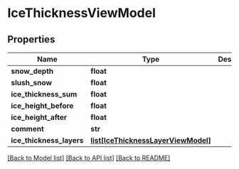 # IceThicknessViewModel

## Properties
Name | Type | Description | Notes
------------ | ------------- | ------------- | -------------
**snow_depth** | **float** |  | [optional] 
**slush_snow** | **float** |  | [optional] 
**ice_thickness_sum** | **float** |  | [optional] 
**ice_height_before** | **float** |  | [optional] 
**ice_height_after** | **float** |  | [optional] 
**comment** | **str** |  | [optional] 
**ice_thickness_layers** | [**list[IceThicknessLayerViewModel]**](IceThicknessLayerViewModel.md) |  | [optional] 

[[Back to Model list]](../README.md#documentation-for-models) [[Back to API list]](../README.md#documentation-for-api-endpoints) [[Back to README]](../README.md)

